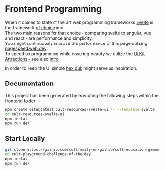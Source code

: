 # Frontend Programming

When it comes to state of the art web programming frameworks [Svelte](https://svelte.dev) is the framework [of choice](https://www.youtube.com/watch?v=rv3Yq-B8qp4) imo.    
The two main reasons for that choice - comparing svelte to angular, vue and react - are performance and simplicity.   
You might continuously improve the performance of this page utilizing [pagespeed.web.dev](https://pagespeed.web.dev/).   
To speed up programming while ensuring beauty we utilize the [UI Kit Attractions](https://illright.github.io/attractions/?ref=madewithsvelte.com) - see also [intro](https://www.youtube.com/watch?v=RkD88ARvucM&t=492s).

In order to keep the UI simple [hex.pub](https://hex.pub/) might serve as inspiration.



## Documentation
This project has been generated by executing the following steps within the frontend folder:

```sh
npm create vite@latest cult-resources-svelte-ui -- --template svelte
cd cult-resources-svelte-ui
npm install
npm run dev
```

## Start Locally
```sh
git clone https://github.com/cultfamily-on-github/cult-education-games-microservice.git  
cd cult-playground-challenge-of-the-day
npm install  
npm run dev  
```

